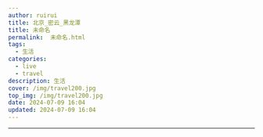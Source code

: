 ```yaml
---
author: ruirui
title: 北京_密云_黑龙潭
title: 未命名
permalink:  未命名.html
tags:
  - 生活
categories:
  - live
  - travel
description: 生活
cover: /img/travel200.jpg
top_img: /img/travel200.jpg
date: 2024-07-09 16:04
updated: 2024-07-09 16:04
---
```

---
